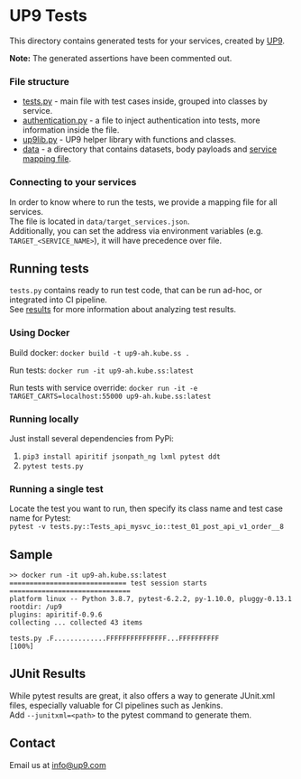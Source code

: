 # UP9 Tests

This directory contains generated tests for your services, created by [UP9](https://up9.com).

**Note:** The generated assertions have been commented out.

### File structure 
- [tests.py](/tests.py) - main file with test cases inside, grouped into classes by service.
- [authentication.py](/authentication.py) - a file to inject authentication into tests, more information inside the file.
- [up9lib.py](/up9lib.py) - UP9 helper library with functions and classes.
- [data](/data) - a directory that contains datasets, body payloads and [service mapping file](#connecting-to-your-services).

### Connecting to your services
In order to know where to run the tests, we provide a mapping file for all services.  
The file is located in `data/target_services.json`.  
Additionally, you can set the address via environment variables (e.g. `TARGET_<SERVICE_NAME>`), it will have precedence over file.

## Running tests
`tests.py` contains ready to run test code, that can be run ad-hoc, or integrated into CI pipeline.  
See [results](#junit-results) for more information about analyzing test results.

### Using Docker
Build docker:
`docker build -t up9-ah.kube.ss .`

Run tests:
`docker run -it up9-ah.kube.ss:latest`

Run tests with service override:
`docker run -it -e TARGET_CARTS=localhost:55000 up9-ah.kube.ss:latest`

### Running locally
Just install several dependencies from PyPi:
1. `pip3 install apiritif jsonpath_ng lxml pytest ddt`
2. `pytest tests.py`

### Running a single test

Locate the test you want to run, then specify its class name and test case name for Pytest:  
  `pytest -v tests.py::Tests_api_mysvc_io::test_01_post_api_v1_order__8`

## Sample
```
>> docker run -it up9-ah.kube.ss:latest
============================= test session starts ==============================
platform linux -- Python 3.8.7, pytest-6.2.2, py-1.10.0, pluggy-0.13.1
rootdir: /up9
plugins: apiritif-0.9.6
collecting ... collected 43 items

tests.py .F.............FFFFFFFFFFFFFFF...FFFFFFFFFF                     [100%]
```

## JUnit Results
While pytest results are great, it also offers a way to generate JUnit.xml files, especially valuable for CI pipelines such as Jenkins.   
Add `--junitxml=<path>` to the pytest command to generate them.

## Contact
Email us at info@up9.com

